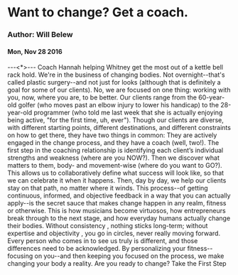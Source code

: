 # Want to change? Get a coach.
### Author: Will Belew
#### Mon, Nov 28 2016
---<*>---
                Coach Hannah helping Whitney get the most out of a kettle bell rack hold.         We're in the business of changing bodies.  Not overnight--that's called plastic surgery--and not just for looks (although that is definitely a goal for some of our clients). No, we are focused on one thing:  working with you, now, where you are, to be better.   Our clients range from the 60-year-old golfer (who moves past an elbow injury to lower his handicap) to the 28-year-old programmer (who told me last week that she is actually enjoying being active, "for the first time, uh, ever").  Though our clients are diverse, with different starting points, different destinations, and different constraints on how to get there, they have two things in common: They are actively engaged in the change process, and they have a coach (well, two!).   The first step in the coaching relationship is identifying each client’s individual strengths and weakness (where are you NOW?).  Then we discover what matters to them, body- and movement-wise (where do you want to GO?). This allows us to collaboratively define what success will look like, so that we can celebrate it when it happens. Then, day by day, we help our clients stay on that path, no matter where it winds.  This process--of getting continuous, informed, and objective feedback in a way that you can actually apply--is the secret sauce that makes change happen in any realm, fitness or otherwise. This is how musicians become virtuosos, how entrepreneurs break through to the next stage, and how everyday humans actually change their bodies. Without  consistency , nothing sticks long-term; without  expertise and objectivity , you go in circles, never really moving forward.  Every person who comes in to see us truly is different, and those differences need to be acknowledged. By personalizing your fitness--focusing on you--and then keeping you focused on the process, we make changing your body a reality.  Are you ready to change?           Take the First Step     
                        